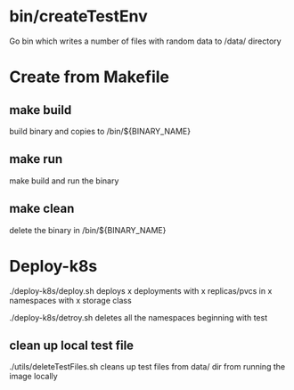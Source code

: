 # bin/createTestEnv
Go bin which writes a number of files with random data to /data/ directory

# Create from Makefile 
## make build 
  build binary and copies to /bin/${BINARY_NAME}

## make run
  make build and run the binary

## make clean
  delete the binary in /bin/${BINARY_NAME}
# Deploy-k8s
  ./deploy-k8s/deploy.sh
  deploys x deployments with x replicas/pvcs in x namespaces with x storage class 

  ./deploy-k8s/detroy.sh 
  deletes all the namespaces beginning with test


## clean up local test file
  
  ./utils/deleteTestFiles.sh
  cleans up test files from data/ dir from running the image locally
